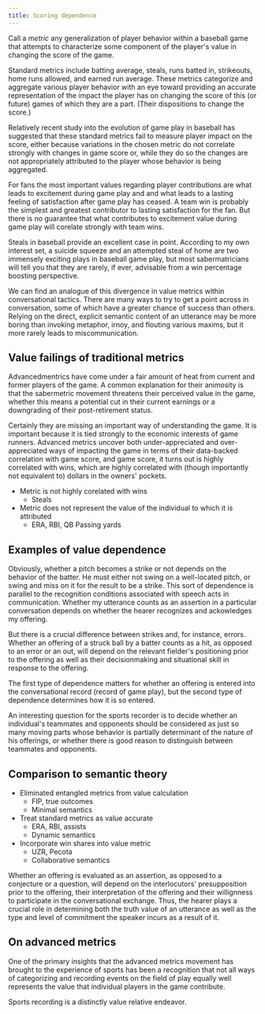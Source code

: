 ```yaml
---
title: Scoring dependence
---
```


Call a *metric* any generalization of player behavior within a baseball game that attempts to characterize some component of the player's value in changing the score of the game. 

Standard metrics include batting average, steals, runs batted in, strikeouts, home runs allowed, and earned run average. These metrics categorize and aggregate various player behavior with an eye toward providing an accurate representation of the impact the player has on changing the score of this (or future) games of which they are a part.
(Their dispositions to change the score.)

Relatively recent study into the evolution of game play in baseball has suggested that these standard metrics fail to measure player impact on the score, either because variations in the chosen metric do not correlate strongly with changes in game score or, while they do so the changes are not appropriately attributed to the player whose behavior is being aggregated.

For fans the most important values regarding player contributions are what leads to excitement during game play and and what leads to a lasting feeling of satisfaction after game play has ceased. A team win is probably the simplest and greatest contributor to lasting satisfaction for the fan. But there is no guarantee that what contributes to excitement value during game play will corelate strongly with team wins.

Steals in baseball provide an excellent case in point. According to my own interest set, a suicide squeeze and an attempted steal of home are two immensely exciting plays in baseball game play, but most sabermatricians will tell you that they are rarely, if ever, advisable from a win percentage boosting perspective.

We can find an analogue of this divergence in value metrics within conversational tactics.  There are many ways to try to get a point across in conversation, some of which have a greater chance of success than others. Relying on the direct, explicit semantic content of an utterance may be more boring than invoking metaphor, irnoy, and flouting various maxims, but it more rarely leads to miscommunication.

## Value failings of traditional metrics

Advancedmentrics have come under a fair amount of heat from current and former players of the game. A common explanation for their animosity is that the sabermetric movement threatens their perceived value in the game, whether this means a potential cut in their current earnings or a downgrading of their post-retirement status.

Certainly they are missing an important way of understanding the game. It is important because it is tied strongly to the economic interests of game runners. Advanced metrics uncover both under-appreciated and over-appreciated ways of impacting the game in terms of their data-backed correlation with game score, and game score, it turns out is highly correlated with wins, which are highly correlated with (though importantly not equivalent to) dollars in the owners' pockets.



+ Metric is not highly corelated with wins
    - Steals
+ Metric does not represent the value of the individual to which it is attributed
    - ERA, RBI, QB Passing yards

## Examples of value dependence

Obviously, whether a pitch becomes a strike or not depends on the behavior of the batter. He must either not swing on a well-located pitch, or swing and miss on it for the result to be a strike. This sort of dependence is parallel to the recognition conditions associated with speech acts in communication. Whether my utterance counts as an assertion in a particular conversation depends on whether the hearer recognizes and ackowledges my offering.

But there is a crucial difference between strikes and, for instance, errors. Whether an offering of a struck ball by a batter counts as a hit, as opposed to an error or an out, will depend on the relevant fielder's positioning prior to the offering as well as their decisionmaking and situational skill in response to the offering.

The first type of dependence matters for whether an offering is entered into the conversational record (record of game play), but the second type of dependence determines how it is so entered.

An interesting question for the sports recorder is to decide whether an individual's teammates and opponents should be considered as just so many moving parts whose behavior is partially determinant of the nature of his offerings, or whether there is good reason to distinguish between teammates and opponents.

## Comparison to semantic theory ##

+ Eliminated entangled metrics from value calculation
    - FIP, true outcomes
    - Minimal semantics
+ Treat standard metrics as value accurate
    - ERA, RBI, assists
    - Dynamic semantics
+ Incorporate win shares into value metric
    - UZR, Pecota
    - Collaborative semantics

Whether an offering is evaluated as an assertion, as opposed to a conjecture or a question, will depend on the interlocutors' presupposition prior to the offering, their interpretation of the offering and their willignness to participate in the conversational exchange. Thus, the hearer plays a crucial role in determining both the truth value of an utterance as well as the type and level of commitment the speaker incurs as a result of it.

## On advanced metrics ##

One of the primary insights that the advanced metrics movement has brought to the experience of sports has been a recognition that not all ways of categorizing and recording events on the field of play equally well represents the value that individual players in the game contribute. 

Sports recording is a distinctly value relative endeavor. 
